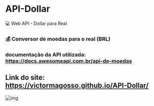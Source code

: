 # API-Dollar
:computer: Web API - Dollar para Real

### :moneybag: Conversor de moedas para o real (BRL)
### documentação da API utilizada: https://docs.awesomeapi.com.br/api-de-moedas

## Link do site: https://victormagosso.github.io/API-Dollar/

![img](https://user-images.githubusercontent.com/62938087/89600255-f5fcae80-d837-11ea-9bb5-f70abb1098ac.jpg)
